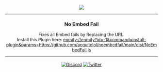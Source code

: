<div align='center'>
   <img src='https://repo.enmity.app/banner.png' />
</div>

---

<div align='center'>
   <h3>No Embed Fail</h3>

   Fixes all Embed fails by Replacing the URL.<br />
   Install this Plugin here:
   <enmity://enmity?id=-1&command=install-plugin&params=https://github.com/acquitelol/noembedfail/main/dist/NoEmbedFail.js>
</div>

---

<div align='center' style='margin-top: 15px;'>
   <a href='https://discord.gg/rMdzhWUaGT'><img align='center' alt='Discord' src='https://img.shields.io/discord/950850315601711176?color=36309d&label=DISCORD&logo=discord&logoColor=white&style=for-the-badge'></a>
   <a href='https://twitter.com/EnmityApp'><img align='center' alt='Twitter' src='https://img.shields.io/twitter/follow/EnmityApp?color=36309d&label=TWITTER&logo=TWITTER&logoColor=white&style=for-the-badge'></a>
</div>